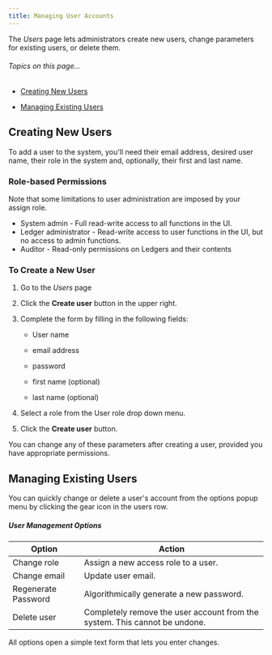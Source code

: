 ```yaml
---
title: Managing User Accounts
---
```


The *Users* page lets administrators create new users, change parameters for existing users, or delete them.

###### _Topics on this page..._

- [Creating New Users](/help/user-management#creating-new-users)

- [Managing Existing Users](/help/user-management#managing-existing-users)

## Creating New Users

To add a user to the system, you'll need their email address, desired user name, their role in the system and, optionally, their first and last name.

<help-image src="/alt_usradmin_plain.png" alt="" ></help-image>

### Role-based Permissions

Note that some limitations to user administration are imposed by your assign role.

- System admin - Full read-write access to all functions in the UI.
- Ledger administrator - Read-write access to user functions in the UI, but no access to admin functions.
- Auditor - Read-only permissions on Ledgers and their contents

### To Create a New User

1. Go to the *Users* page
2. Click the **Create user** button in the upper right.
3. Complete the form by filling in the following fields:
   - User name

   - email address

   - password

   - first name (optional)

   - last name (optional)

	<help-image src="/alt_updprofile_dlog.png" alt="" ></help-image>

4. Select a role from the User role drop down menu.
5. Click the **Create user** button.

You can change any of these parameters after creating a user, provided you have appropriate permissions.

## Managing Existing Users

You can quickly change or delete a user's account from the options popup menu by clicking the gear icon in the users row.

<help-image src="/alt_usradmin_menu.png" alt="" ></help-image>

##### User Management Options

| Option			  | Action													   |
| ------------------- | ------------------------------------------------------------ |
| Change role		 | Assign a new access role to a user.						  |
| Change email		| Update user email.										   |
| Regenerate Password | Algorithmically generate a new password.					 |
| Delete user		 | Completely remove the user account from the system. This cannot be undone. |

All options open a simple text form that lets you enter changes.

<ui-prev-next class="mt-1" :prev="{ url: '/use-audit-reports', label: 'Audit Reports' }" :next="{ url: '/messages', label: 'Messages and Notifications' }"></ui-prev-next>
